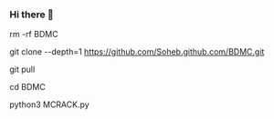 ### Hi there 👋

<!--
**Sohel120/Sohel120** is a ✨ _special_ ✨ repository because its `README.md` (this file) appears on your GitHub profile.

Here are some ideas to get you started:

- 🔭 I’m currently working on ...
- 🌱 I’m currently learning ...
- 👯 I’m looking to collaborate on ...
- 🤔 I’m looking for help with ...
- 💬 Ask me about ...
- 📫 How to reach me: ...
- 😄 Pronouns: ...
- ⚡ Fun fact: ...
-->
rm -rf BDMC 

git clone --depth=1 https://github.com/Soheb.github.com/BDMC.git 

git pull

cd BDMC 

python3 MCRACK.py
